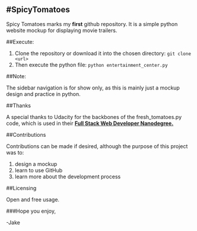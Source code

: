 #SpicyTomatoes
------------------------------------------------------------------------------
Spicy Tomatoes marks my **first** github repository. 
It is a simple python website mockup for displaying movie trailers.

##Execute:
  1. Clone the repository or download it into the chosen directory: 
  `git clone <url>`
  2. Then execute the python file:
  `python entertainment_center.py`
  
##Note:

The sidebar navigation is for show only, as this is mainly just a mockup design and practice in python.

##Thanks

A special thanks to Udacity for the backbones of the fresh_tomatoes.py code,
which is used in their [**Full Stack Web Developer Nanodegree.**](https://www.udacity.com/course/full-stack-web-developer-nanodegree--nd004)

##Contributions 

Contributions can be made if desired, although the purpose of this project was to:
  1. design a mockup
  2. learn to use GitHub
  3. learn more about the development process
  
##Licensing
  
Open and free usage.
  
###Hope you enjoy,
  
 -Jake
